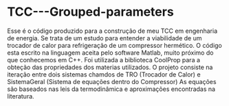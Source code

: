 # TCC---Grouped-parameters
Esse é o código produzido para a construção de meu TCC em engenharia de energia. 
Se trata de um estudo para entender a viabilidade de um trocador de calor para refrigeração de um compressor hermético.
O código esta escrito na linguagem aceita pelo software Matlab, muito próximo do que conhecemos em C++. 
Foi utilizada a biblioteca CoolProp para a obteção das propriedades dos materias utilizados.
O projeto consiste na iteração entre dois sistemas chamdos de TRO (Trocador de Calor) e SistemaGeral (Sistema de equações dentro do Compressor)
As equações são baseados nas leis da termodinâmica e aproximações encontradas na literatura.
